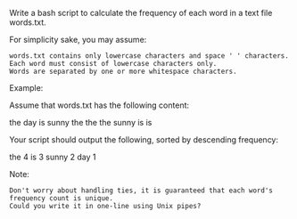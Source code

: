 Write a bash script to calculate the frequency of each word in a text file words.txt.

For simplicity sake, you may assume:

    words.txt contains only lowercase characters and space ' ' characters.
    Each word must consist of lowercase characters only.
    Words are separated by one or more whitespace characters.

Example:

Assume that words.txt has the following content:

the day is sunny the the
the sunny is is

Your script should output the following, sorted by descending frequency:

the 4
is 3
sunny 2
day 1

Note:

    Don't worry about handling ties, it is guaranteed that each word's frequency count is unique.
    Could you write it in one-line using Unix pipes?

